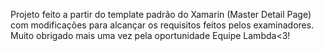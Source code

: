 Projeto feito a partir do template padrão do Xamarin (Master Detail Page) com modificações para alcançar os requisitos feitos pelos examinadores. Muito obrigado mais uma vez pela oportunidade Equipe Lambda<3! 